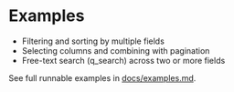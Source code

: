 # Examples

- Filtering and sorting by multiple fields
- Selecting columns and combining with pagination
- Free-text search (q_search) across two or more fields

See full runnable examples in [docs/examples.md](../docs/examples.md).
